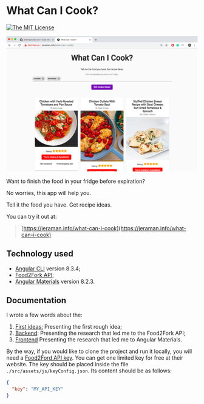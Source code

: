 # What Can I Cook?
[![The MIT License](https://img.shields.io/badge/license-MIT-orange.svg?color=blue&style=flat-square)](http://opensource.org/licenses/MIT)

[![screenshot](./research/images/screenshot.png "Screenshot")](https://jeraman.info/what-can-i-cook)


Want to finish the food in your fridge before expiration?

No worries, this app will help you.

Tell it the food you have. Get recipe ideas.

You can try it out at:
> [https://jeraman.info/what-can-i-cook](https://jeraman.info/what-can-i-cook)

## Technology used
- [Angular CLI](https://github.com/angular/angular-cli) version 8.3.4;
- [Food2Fork API](https://www.food2fork.com/about/api);
- [Angular Materials](https://material.angular.io/) version 8.2.3.

## Documentation
I wrote a few words about the:
1. [First ideas:](./research/first-ideas.md) Presenting the first rough idea;
2. [Backend](./research/database.md): Presenting the research that led me to the Food2Fork API;
3. [Frontend](./research/look-and-feel.md) Presenting the research that led me to Angular Materials.

By the way, if you would like to clone the project and run it locally, you will need a [Food2Ford API key](https://www.food2fork.com/about/api). You can get one limited key for free at their website. The key should be placed inside the file `./src/assets/js/keyConfig.json`. Its content should be as follows:
```json
{
  "key": "MY_API_KEY"
}

```
